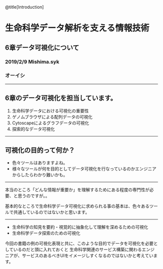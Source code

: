 @title[Introduction]
# 生命科学データ解析を支える情報技術
## 6章データ可視化について

### 2019/2/9 Mishima.syk

### オーイシ

---
## 6章のデータ可視化を担当しています。

1. 生命科学データにおける可視化の重要性
1. ゲノムブラウザによる配列データの可視化
1. Cytoscapeによるグラフデータの可視化
1. 探索的なデータ可視化


---
## 可視化の目的って何か？

- 色々ツールはありますよね。
- 様々なツールが何を目的としてデータ可視化を行なっているのかエンジニアからしたらわかり難いかも。

---

本当のところ「どんな情報が重要か」を理解するためにある程度の専門性が必要、と思うのですが。。

基本的なところで生命科学データ可視化に求められる事の基本は、色々あるツールで共通しているのではないかと思います。


---

- 生命科学の知見を要約・視覚的に抽象化して理解を深めるための可視化
- 生命科学データ探索のための可視化

今回の書籍の例の可視化表現と共に、このような目的でデータを可視化を必要としているのだと頭に入れておくと
生命科学関連のサービス構築に関わるエンジニアが、サービスのあるべきUIをイメージしすくなるのではないかと考えています。


